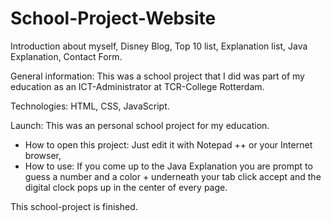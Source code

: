 # School-Project-Website
Introduction about myself, Disney Blog, Top 10 list, Explanation list, Java Explanation, Contact Form.

General information:
This was a school project that I did was part of my education as an ICT-Administrator at TCR-College Rotterdam.

Technologies:
HTML, CSS, JavaScript.

Launch:
This was an personal school project for my education.

- How to open this project: Just edit it with Notepad ++ or your Internet browser,
- How to use: If you come up to the Java Explanation you are prompt to guess a number and a color + underneath your tab click accept and the digital clock pops up in the center of every page.

This school-project is finished.
